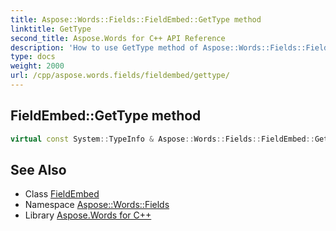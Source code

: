 ```yaml
---
title: Aspose::Words::Fields::FieldEmbed::GetType method
linktitle: GetType
second_title: Aspose.Words for C++ API Reference
description: 'How to use GetType method of Aspose::Words::Fields::FieldEmbed class in C++.'
type: docs
weight: 2000
url: /cpp/aspose.words.fields/fieldembed/gettype/
---
```

## FieldEmbed::GetType method




```cpp
virtual const System::TypeInfo & Aspose::Words::Fields::FieldEmbed::GetType() const override
```

## See Also

* Class [FieldEmbed](../)
* Namespace [Aspose::Words::Fields](../../)
* Library [Aspose.Words for C++](../../../)
